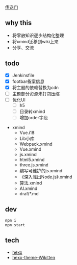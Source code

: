 
[传送门](https://guangjun.club)

## why this
* 将零散知识逐步结构化整理
* 将xmind迁移到wiki上来
* 分享、交流


## todo
* [x] Jenkinsfile
* [x] footbar备案信息
* [x] 将主题的依赖替换为cdn
* [ ] 主题部分资源未打包压缩
* [ ] 优化UI
  * [ ] h5
  * [ ] 目录转xmind
  * [ ] 增加order字段
* xmind
  * Vue.i18
  * Lib小库
  * Webpack.xmind
  * Vue.xmind
  * js.xmind
  * html5.xmind
  * three.js.xmind
  * 编写可维护的js.xmind
  * 《深入浅出Node.js》.xmind
  * 算法.xmind
  * AI.xmind
  * draf/*.md


## dev
```sh
npm i
npm start
```


## tech
* [hexo](https://hexo.io/)
* [hexo-theme-Wikitten](https://github.com/zthxxx/hexo-theme-Wikitten)
